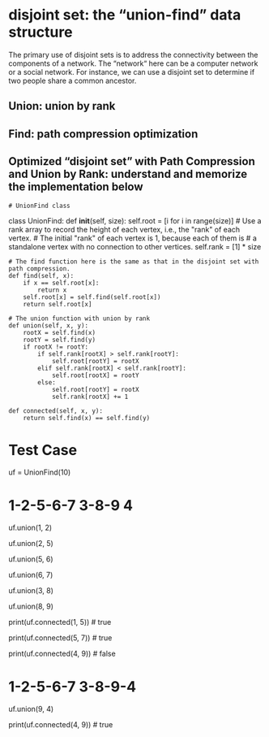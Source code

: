 # disjoint set: the “union-find” data structure
The primary use of disjoint sets is to address the connectivity between the components of a network. 
The “network“ here can be a computer network or a social network. For instance, we can use a disjoint set to determine 
if two people share a common ancestor.
## Union: union by rank
## Find: path compression optimization
## Optimized “disjoint set” with Path Compression and Union by Rank:  understand and memorize the implementation below

    # UnionFind class
class UnionFind:
    def __init__(self, size):
        self.root = [i for i in range(size)]
        # Use a rank array to record the height of each vertex, i.e., the "rank" of each vertex.
        # The initial "rank" of each vertex is 1, because each of them is
        # a standalone vertex with no connection to other vertices.
        self.rank = [1] * size

    # The find function here is the same as that in the disjoint set with path compression.
    def find(self, x):
        if x == self.root[x]:
            return x
        self.root[x] = self.find(self.root[x])
        return self.root[x]

    # The union function with union by rank
    def union(self, x, y):
        rootX = self.find(x)
        rootY = self.find(y)
        if rootX != rootY:
            if self.rank[rootX] > self.rank[rootY]:
                self.root[rootY] = rootX
            elif self.rank[rootX] < self.rank[rootY]:
                self.root[rootX] = rootY
            else:
                self.root[rootY] = rootX
                self.rank[rootX] += 1

    def connected(self, x, y):
        return self.find(x) == self.find(y)


# Test Case
uf = UnionFind(10)
# 1-2-5-6-7 3-8-9 4
uf.union(1, 2)

uf.union(2, 5)

uf.union(5, 6)

uf.union(6, 7)

uf.union(3, 8)

uf.union(8, 9)

print(uf.connected(1, 5))  # true

print(uf.connected(5, 7))  # true

print(uf.connected(4, 9))  # false

# 1-2-5-6-7 3-8-9-4
uf.union(9, 4)

print(uf.connected(4, 9))  # true